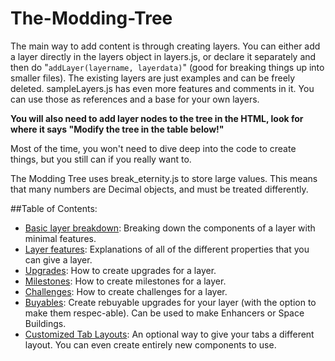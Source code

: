 # The-Modding-Tree
The main way to add content is through creating layers. You can either add a layer directly in the layers object in layers.js, or declare it separately and then do "`addLayer(layername, layerdata)`" (good for breaking things up into smaller files). The existing layers are just examples and can be freely deleted. sampleLayers.js has even more features and comments in it. You can use those as references and a base for your own layers.


**You will also need to add layer nodes to the tree in the HTML, look for where it says "Modify the tree in the table below!"**


Most of the time, you won't need to dive deep into the code to create things, but you still can if you really want to.


The Modding Tree uses break_eternity.js to store large values. This means that many numbers are Decimal objects,
and must be treated differently. 


##Table of Contents:

- [Basic layer breakdown](basic-layer-breakdown.md): Breaking down the components of a layer with minimal features.
- [Layer features](layer-features.md): Explanations of all of the different properties that you can give a layer.
- [Upgrades](upgrades.md): How to create upgrades for a layer.
- [Milestones](milestones.md): How to create milestones for a layer.
- [Challenges](challenges.md): How to create challenges for a layer.
- [Buyables](buyables.md): Create rebuyable upgrades for your layer (with the option to make them respec-able).
                           Can be used to make Enhancers or Space Buildings.
- [Customized Tab Layouts](custom-tab-layouts.md): An optional way to give your tabs a different layout.
                                                   You can even create entirely new components to use.
